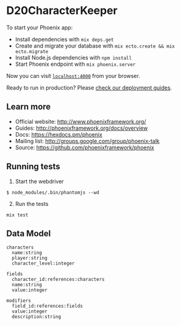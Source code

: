 # D20CharacterKeeper

To start your Phoenix app:

  * Install dependencies with `mix deps.get`
  * Create and migrate your database with `mix ecto.create && mix ecto.migrate`
  * Install Node.js dependencies with `npm install`
  * Start Phoenix endpoint with `mix phoenix.server`

Now you can visit [`localhost:4000`](http://localhost:4000) from your browser.

Ready to run in production? Please [check our deployment guides](http://www.phoenixframework.org/docs/deployment).

## Learn more

  * Official website: http://www.phoenixframework.org/
  * Guides: http://phoenixframework.org/docs/overview
  * Docs: https://hexdocs.pm/phoenix
  * Mailing list: http://groups.google.com/group/phoenix-talk
  * Source: https://github.com/phoenixframework/phoenix

## Running tests

1. Start the webdriver

```
$ node_modules/.bin/phantomjs --wd
```

2. Run the tests

```
mix test
```

## Data Model

```
characters
  name:string
  player:string
  character_level:integer

fields
  character_id:references:characters
  name:string
  value:integer

modifiers
  field_id:references:fields
  value:integer
  description:string
```
